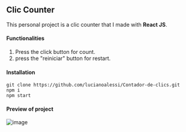## Clic Counter

This personal project is a clic counter that I made with **React JS**.

#### Functionalities

1. Press the click button for count.
2. press the "reiniciar" button for restart.


#### Installation

	git clone https://github.com/lucianoalessi/Contador-de-clics.git
	npm i
	npm start

#### Preview of project

![image](https://github.com/lucianoalessi/Contador-de-clics/assets/115379121/d8828ec7-5f40-4c79-9b6b-7817c6c2b399)

